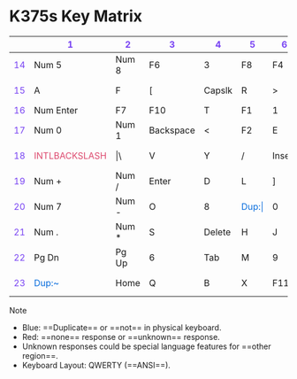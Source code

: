 # K375s Key Matrix

|                                          | <span   style="color: #7944f3">1</span>           | <span style="color:   #7944f3">2</span> | <span style="color:   #7944f3">3</span> | <span style="color:   #7944f3">4</span> | <span style="color:   #7944f3">5</span>    | <span style="color:   #7944f3">6</span> | <span style="color:   #7944f3">7</span> | <span style="color:   #7944f3">8</span> | <span style="color:   #7944f3">9</span>     | <span style="color:   #7944f3">10</span>       | <span style="color:   #7944f3">11</span>  | <span style="color:   #7944f3">12</span> | <span style="color:   #7944f3">13</span> |
| ---------------------------------------- | ------------------------------------------------- | --------------------------------------- | --------------------------------------- | --------------------------------------- | ------------------------------------------ | --------------------------------------- | --------------------------------------- | --------------------------------------- | ------------------------------------------- | ---------------------------------------------- | ----------------------------------------- | ---------------------------------------- | ---------------------------------------- |
| <span   style="color: #7944f3">14</span> | Num 5                                             | Num 8                                   | F6                                      | 3                                       | F8                                         | F4                                      | =                                       | F9                                      | NumLk                                       | G                                              | C                                         | F5                                       | Space                                    |
| <span style="color:   #7944f3">15</span> | A                                                 | F                                       | [                                       | Capslk                                  | R                                          | >                                       | ;                                       | 7                                       | I                                           | Z                                              | F3                                        | P                                        | Num 4                                    |
| <span style="color:   #7944f3">16</span> | Num    Enter                                      | F7                                      | F10                                     | T                                       | F1                                         | 1                                       | 2                                       | Right                                   | Fn                                          | <span style="color: #086ddd">Pause</span>      | <span style="color: #086ddd">ScrLk</span> | PrtSc                                    | <span style="color: #dd496e">none</span> |
| <span style="color:   #7944f3">17</span> | Num 0                                             | Num 1                                   | Backspace                               | <                                       | F2                                         | E                                       | W                                       | N                                       | <span style="color: #dd496e">INTLYEN</span> | Win                                            | <span style="color: #dd496e">none</span>  | <span style="color: #dd496e">none</span> | <span style="color: #dd496e">none</span> |
| <span style="color:   #7944f3">18</span> | <span style="color: #dd496e">INTLBACKSLASH</span> | \|\                                     | V                                       | Y                                       | /                                          | Insert                                  | F12                                     | Left                                    | <span style="color: #dd496e">INTLRO</span>  | <span style="color: #dd496e">none</span>       | Ctrl (R)                                  | <span style="color: #dd496e">none</span> | <span style="color: #dd496e">none</span> |
| <span style="color:   #7944f3">19</span> | Num +                                             | Num /                                   | Enter                                   | D                                       | L                                          | ]                                       | '                                       | U                                       | Num 9                                       | <span style="color: #dd496e">none</span>       | Ctrl (L)                                  | <span style="color: #dd496e">none</span> | <span style="color: #dd496e">none</span> |
| <span style="color:   #7944f3">20</span> | Num 7                                             | Num -                                   | O                                       | 8                                       | <span style="color: #086ddd">Dup:\|</span> | 0                                       | -                                       | Down                                    | Num 6                                       | <span style="color: #dd496e">KANAMODE</span>   | <span style="color: #dd496e">none</span>  | Alt (R)                                  | <span style="color: #dd496e">none</span> |
| <span style="color:   #7944f3">21</span> | Num .                                             | Num *                                   | S                                       | Delete                                  | H                                          | J                                       | K                                       | 4                                       | Num 3                                       | <span style="color: #dd496e">CONVERT</span>    | <span style="color: #dd496e">none</span>  | Alt (L)                                  | <span style="color: #dd496e">none</span> |
| <span style="color:   #7944f3">22</span> | Pg Dn                                             | Pg Up                                   | 6                                       | Tab                                     | M                                          | 9                                       | Esc                                     | Up                                      | Num 2                                       | <span style="color: #dd496e">NONCONVERT</span> | <span style="color: #dd496e">none</span>  | <span style="color: #dd496e">none</span> | Shift (R)                                |
| <span style="color:   #7944f3">23</span> | <span style="color: #086ddd">Dup:~</span>         | Home                                    | Q                                       | B                                       | X                                          | F11                                     | 5                                       | ~                                       | End                                         | <span style="color: #dd496e">none</span>       | <span style="color: #dd496e">none</span>  | <span style="color: #dd496e">none</span> | Shift (L)                                |

> [!note]
> - Blue: ==Duplicate== or ==not== in physical keyboard.
> - Red: ==none== response or ==unknown== response.
> - Unknown responses could be special language features for ==other region==.
> - Keyboard Layout: QWERTY (==ANSI==).